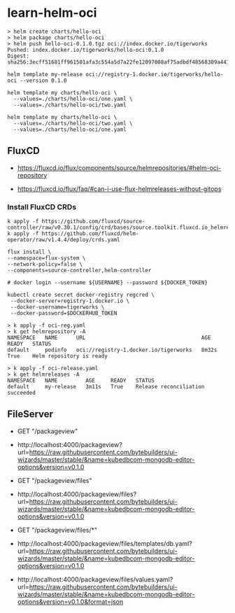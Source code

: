 # learn-helm-oci

```
> helm create charts/hello-oci
> helm package charts/hello-oci
> helm push hello-oci-0.1.0.tgz oci://index.docker.io/tigerworks
Pushed: index.docker.io/tigerworks/hello-oci:0.1.0
Digest: sha256:3ecff51681ff961501afa3c554a5d7a22fe12097008af75adbdf48568309a441
```

```
helm template my-release oci://registry-1.docker.io/tigerworks/hello-oci --version 0.1.0
```

```
helm template my charts/hello-oci \
  --values=./charts/hello-oci/one.yaml \
  --values=./charts/hello-oci/two.yaml
```

```
helm template my charts/hello-oci \
  --values=./charts/hello-oci/two.yaml \
  --values=./charts/hello-oci/one.yaml
```

## FluxCD

- https://fluxcd.io/flux/components/source/helmrepositories/#helm-oci-repository


- https://fluxcd.io/flux/faq/#can-i-use-flux-helmreleases-without-gitops

### Install FluxCD CRDs

```
k apply -f https://github.com/fluxcd/source-controller/raw/v0.30.1/config/crd/bases/source.toolkit.fluxcd.io_helmrepositories.yaml
k apply -f https://github.com/fluxcd/helm-operator/raw/v1.4.4/deploy/crds.yaml
```

```
flux install \
--namespace=flux-system \
--network-policy=false \
--components=source-controller,helm-controller

# docker login --username ${USERNAME} --password ${DOCKER_TOKEN}

kubectl create secret docker-registry regcred \
 --docker-server=registry-1.docker.io \
 --docker-username=tigerworks \
 --docker-password=$DOCKERHUB_TOKEN

> k apply -f oci-reg.yaml
> k get helmrepository -A
NAMESPACE   NAME      URL                                     AGE     READY   STATUS
default     podinfo   oci://registry-1.docker.io/tigerworks   8m32s   True    Helm repository is ready

> k apply -f oci-release.yaml
> k get helmreleases -A
NAMESPACE   NAME         AGE     READY   STATUS
default     my-release   3m11s   True    Release reconciliation succeeded
```

## FileServer

- GET "/packageview"

- http://localhost:4000/packageview?url=https://raw.githubusercontent.com/bytebuilders/ui-wizards/master/stable/&name=kubedbcom-mongodb-editor-options&version=v0.1.0

- GET "/packageview/files"

- http://localhost:4000/packageview/files?url=https://raw.githubusercontent.com/bytebuilders/ui-wizards/master/stable/&name=kubedbcom-mongodb-editor-options&version=v0.1.0

- GET "/packageview/files/\*"

- http://localhost:4000/packageview/files/templates/db.yaml?url=https://raw.githubusercontent.com/bytebuilders/ui-wizards/master/stable/&name=kubedbcom-mongodb-editor-options&version=v0.1.0

- http://localhost:4000/packageview/files/values.yaml?url=https://raw.githubusercontent.com/bytebuilders/ui-wizards/master/stable/&name=kubedbcom-mongodb-editor-options&version=v0.1.0&format=json
